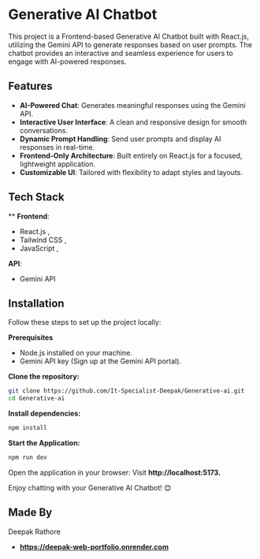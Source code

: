 
# Generative AI Chatbot

This project is a Frontend-based Generative AI Chatbot built with React.js, utilizing the Gemini API to generate responses based on user prompts. The chatbot provides an interactive and seamless experience for users to engage with AI-powered responses.

## Features
- **AI-Powered Chat**: Generates meaningful responses using the Gemini API.
- **Interactive User Interface**: A clean and responsive design for smooth conversations.
- **Dynamic Prompt Handling**: Send user prompts and display AI responses in real-time.
- **Frontend-Only Architecture**: Built entirely on React.js for a focused, lightweight application.
- **Customizable UI**: Tailored with flexibility to adapt styles and layouts.

## Tech Stack
**
**Frontend**:
 - React.js ,  
 - Tailwind CSS ,
 - JavaScript ,

**API**:
 - Gemini API

## Installation
Follow these steps to set up the project locally:

**Prerequisites**
- Node.js installed on your machine.
- Gemini API key (Sign up at the Gemini API portal).

**Clone the repository:**
```bash
git clone https://github.com/It-Specialist-Deepak/Generative-ai.git
cd Generative-ai

```
**Install dependencies:**
```bash
npm install
```
**Start the Application:**
```bash
npm run dev
```
Open the application in your browser:
Visit **http://localhost:5173.**

Enjoy chatting with your Generative AI Chatbot! 😊

## Made By
Deepak Rathore
- **https://deepak-web-portfolio.onrender.com**
